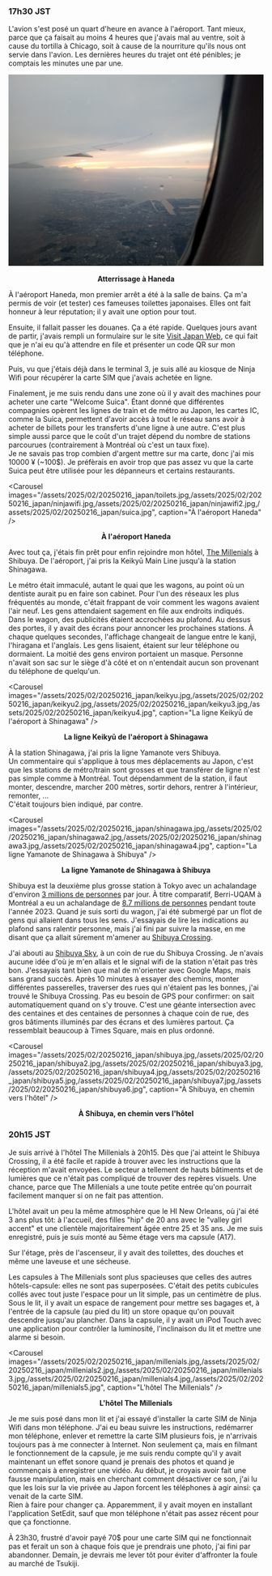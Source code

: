 ### 17h30 JST
L'avion s'est posé un quart d'heure en avance à l'aéroport. Tant mieux, parce que ça faisait au moins 4 heures que j'avais mal au ventre, soit à cause du tortilla à Chicago, soit à cause de la nourriture qu'ils nous ont servie dans l'avion. Les dernières heures du trajet ont été pénibles; je comptais les minutes une par une.

![Atterrissage à Haneda](/assets/2025/02/20250216_japan/landing.jpg)
<p align="center"><b>Atterrissage à Haneda</b></p>

À l'aéroport Haneda, mon premier arrêt a été à la salle de bains. Ça m'a permis de voir (et tester) ces fameuses toilettes japonaises. Elles ont fait honneur à leur réputation; il y avait une option pour tout.

Ensuite, il fallait passer les douanes. Ça a été rapide. Quelques jours avant de partir, j'avais rempli un formulaire sur le site [Visit Japan Web](https://services.digital.go.jp/en/visit-japan-web/), ce qui fait que je n'ai eu qu'à attendre en file et présenter un code QR sur mon téléphone.

Puis, vu que j'étais déjà dans le terminal 3, je suis allé au kiosque de Ninja Wifi pour récupérer la carte SIM que j'avais achetée en ligne.

Finalement, je me suis rendu dans une zone où il y avait des machines pour acheter une carte "Welcome Suica". Étant donné que différentes compagnies opèrent les lignes de train et de métro au Japon, les cartes IC, comme la Suica, permettent d'avoir accès à tout le réseau sans avoir à acheter de billets pour les transferts d'une ligne à une autre. C'est plus simple aussi parce que le coût d'un trajet dépend du nombre de stations parcourues (contrairement à Montréal où c'est un taux fixe).  
Je ne savais pas trop combien d'argent mettre sur ma carte, donc j'ai mis 10000 ¥ (~100$). Je préfèrais en avoir trop que pas assez vu que la carte Suica peut être utilisée pour les dépanneurs et certains restaurants.

<Carousel
    images="/assets/2025/02/20250216_japan/toilets.jpg,/assets/2025/02/20250216_japan/ninjawifi.jpg,/assets/2025/02/20250216_japan/ninjawifi2.jpg,/assets/2025/02/20250216_japan/suica.jpg",
    caption="À l'aéroport Haneda"
/>
<p align="center"><b>À l'aéroport Haneda</b></p>

Avec tout ça, j'étais fin prêt pour enfin rejoindre mon hôtel, [The Millenials](https://maps.app.goo.gl/iVtLg68rEfrY6paT8) à Shibuya. De l'aéroport, j'ai pris la Keikyū Main Line jusqu'à la station Shinagawa.

Le métro était immaculé, autant le quai que les wagons, au point où un dentiste aurait pu en faire son cabinet. Pour l'un des réseaux les plus fréquentés au monde, c'était frappant de voir comment les wagons avaient l'air neuf. Les gens attendaient sagement en file aux endroits indiqués.  
Dans le wagon, des publicités étaient accrochées au plafond. Au dessus des portes, il y avait des écrans pour annoncer les prochaines stations. À chaque quelques secondes, l'affichage changeait de langue entre le kanji, l'hiragana et l'anglais. Les gens lisaient, étaient sur leur téléphone ou dormaient. La moitié des gens environ portaient un masque. Personne n'avait son sac sur le siège d'à côté et on n'entendait aucun son provenant du téléphone de quelqu'un.

<Carousel
    images="/assets/2025/02/20250216_japan/keikyu.jpg,/assets/2025/02/20250216_japan/keikyu2.jpg,/assets/2025/02/20250216_japan/keikyu3.jpg,/assets/2025/02/20250216_japan/keikyu4.jpg",
    caption="La ligne Keikyū de l'aéroport à Shinagawa"
/>
<p align="center"><b>La ligne Keikyū de l'aéroport à Shinagawa</b></p>

À la station Shinagawa, j'ai pris la ligne Yamanote vers Shibuya.  
Un commentaire qui s'applique à tous mes déplacements au Japon, c'est que les stations de métro/train sont grosses et que transférer de ligne n'est pas simple comme à Montréal. Tout dépendamment de la station, il faut monter, descendre, marcher 200 mètres, sortir dehors, rentrer à l'intérieur, remonter, ...  
C'était toujours bien indiqué, par contre.

<Carousel
    images="/assets/2025/02/20250216_japan/shinagawa.jpg,/assets/2025/02/20250216_japan/shinagawa2.jpg,/assets/2025/02/20250216_japan/shinagawa3.jpg,/assets/2025/02/20250216_japan/shinagawa4.jpg",
    caption="La ligne Yamanote de Shinagawa à Shibuya"
/>
<p align="center"><b>La ligne Yamanote de Shinagawa à Shibuya</b></p>

Shibuya est la deuxième plus grosse station à Tokyo avec un achalandage d'environ [3 millions de personnes](https://www.jrpass.com/fr/blog/the-biggest-and-busiest-train-stations-in-japan) par jour. À titre comparatif, Berri-UQAM à Montréal a eu un achalandage de [8.7 millions de personnes](https://www.stm.info/fr/a-propos/informations-entreprise-et-financieres/rapport-annuel-2023/rapport-dactivite#:~:text=L'achalandage%20STM%20a%20progress%C3%A9,soit%20le%20nombre%20de%20correspondances.) pendant toute l'année 2023. Quand je suis sorti du wagon, j'ai été submergé par un flot de gens qui allaient dans tous les sens. J'essayais de lire les indications au plafond sans ralentir personne, mais j'ai fini par suivre la masse, en me disant que ça allait sûrement m'amener au [Shibuya Crossing](https://maps.app.goo.gl/PVM4VAPne1XA7D9FA).

J'ai abouti au [Shibuya Sky](https://maps.app.goo.gl/qtipxep4BpWspYEA8), à un coin de rue du Shibuya Crossing. Je n'avais aucune idée d'où je m'en allais et le signal wifi de la station n'était pas très bon. J'essayais tant bien que mal de m'orienter avec Google Maps, mais sans grand succès. Après 10 minutes à essayer des chemins, monter différentes passerelles, traverser des rues qui n'étaient pas les bonnes, j'ai trouvé le Shibuya Crossing. Pas eu besoin de GPS pour confirmer: on sait automatiquement quand on s'y trouve. C'est une géante intersection avec des centaines et des centaines de personnes à chaque coin de rue, des gros bâtiments illuminés par des écrans et des lumières partout. Ça ressemblait beaucoup à Times Square, mais en plus ordonné.

<Carousel
    images="/assets/2025/02/20250216_japan/shibuya.jpg,/assets/2025/02/20250216_japan/shibuya2.jpg,/assets/2025/02/20250216_japan/shibuya3.jpg,/assets/2025/02/20250216_japan/shibuya4.jpg,/assets/2025/02/20250216_japan/shibuya5.jpg,/assets/2025/02/20250216_japan/shibuya7.jpg,/assets/2025/02/20250216_japan/shibuya6.jpg",
    caption="À Shibuya, en chemin vers l'hôtel"
/>
<p align="center"><b>À Shibuya, en chemin vers l'hôtel</b></p>

### 20h15 JST
Je suis arrivé à l'hôtel The Millenials à 20h15. Dès que j'ai atteint le Shibuya Crossing, il a été facile et rapide à trouver avec les instructions que la réception m'avait envoyées. Le secteur a tellement de hauts bâtiments et de lumières que ce n'était pas compliqué de trouver des repères visuels. Une chance, parce que The Millenials a une toute petite entrée qu'on pourrait facilement manquer si on ne fait pas attention.

L'hôtel avait un peu la même atmosphère que le HI New Orleans, où j'ai été 3 ans plus tôt: à l'accueil, des filles "hip" de 20 ans avec le "valley girl accent" et une clientèle majoritairement âgée entre 25 et 35 ans. Je me suis enregistré, puis je suis monté au 5ème étage vers ma capsule (A17).

Sur l'étage, près de l'ascenseur, il y avait des toilettes, des douches et même une laveuse et une sécheuse. 

Les capsules à The Millenials sont plus spacieuses que celles des autres hôtels-capsule: elles ne sont pas superposées. C'était des petits cubicules collés avec tout juste l'espace pour un lit simple, pas un centimètre de plus. Sous le lit, il y avait un espace de rangement pour mettre ses bagages et, à l'entrée de la capsule (au pied du lit) un store opaque qu'on pouvait descendre jusqu'au plancher. Dans la capsule, il y avait un iPod Touch avec une application pour contrôler la luminosité, l'inclinaison du lit et mettre une alarme si besoin.

<Carousel
    images="/assets/2025/02/20250216_japan/millenials.jpg,/assets/2025/02/20250216_japan/millenials2.jpg,/assets/2025/02/20250216_japan/millenials3.jpg,/assets/2025/02/20250216_japan/millenials4.jpg,/assets/2025/02/20250216_japan/millenials5.jpg",
    caption="L'hôtel The Millenials"
/>
<p align="center"><b>L'hôtel The Millenials</b></p>
 
Je me suis posé dans mon lit et j'ai essayé d'installer la carte SIM de Ninja Wifi dans mon téléphone. J'ai eu beau suivre les instructions, redémarrer mon téléphone, enlever et remettre la carte SIM plusieurs fois, je n'arrivais toujours pas à me connecter à Internet. Non seulement ça, mais en filmant le fonctionnement de la capsule, je me suis rendu compte qu'il y avait maintenant un effet sonore quand je prenais des photos et quand je commençais à enregistrer une vidéo. Au début, je croyais avoir fait une fausse manipulation, mais en cherchant comment désactiver ce son, j'ai lu que les lois sur la vie privée au Japon forcent les téléphones à agir ainsi: ça venait de la carte SIM.  
Rien à faire pour changer ça. Apparemment, il y avait moyen en installant l'application SetEdit, sauf que mon téléphone n'était pas assez récent pour que ça fonctionne.

À 23h30, frustré d'avoir payé 70$ pour une carte SIM qui ne fonctionnait pas et ferait un son à chaque fois que je prendrais une photo, j'ai fini par abandonner. Demain, je devrais me lever tôt pour éviter d'affronter la foule au marché de Tsukiji.
